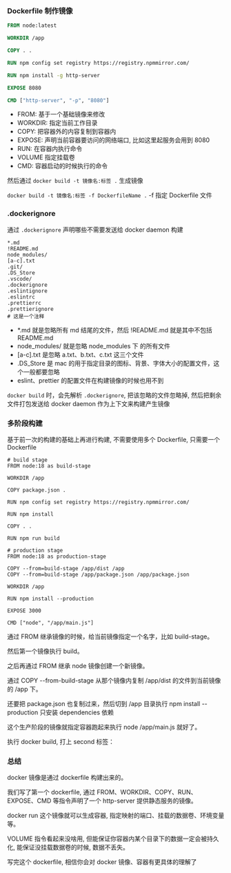 ### Dockerfile 制作镜像

```dockerfile
FROM node:latest 

WORKDIR /app

COPY . .

RUN npm config set registry https://registry.npmmirror.com/

RUN npm install -g http-server

EXPOSE 8080

CMD ["http-server", "-p", "8080"]
```

- FROM: 基于一个基础镜像来修改
- WORKDIR: 指定当前工作目录
- COPY: 把容器外的内容复制到容器内
- EXPOSE: 声明当前容器要访问的网络端口, 比如这里起服务会用到 8080
- RUN: 在容器内执行命令
- VOLUME 指定挂载卷
- CMD: 容器启动的时候执行的命令

然后通过 `docker build -t 镜像名:标签 .` 生成镜像

`docker build -t 镜像名:标签 -f DockerfileName .` -f 指定 Dockerfile 文件


### .dockerignore

通过 `.dockerignore` 声明哪些不需要发送给 docker daemon 构建

```
*.md
!README.md
node_modules/
[a-c].txt
.git/
.DS_Store
.vscode/
.dockerignore
.eslintignore
.eslintrc
.prettierrc
.prettierignore
# 这是一个注释
```

- *.md 就是忽略所有 md 结尾的文件，然后 !README.md 就是其中不包括 README.md
- node_modules/ 就是忽略 node_modules 下 的所有文件
- [a-c].txt 是忽略 a.txt、b.txt、c.txt 这三个文件
- .DS_Store 是 mac 的用于指定目录的图标、背景、字体大小的配置文件，这个一般都要忽略
- eslint、prettier 的配置文件在构建镜像的时候也用不到

`docker build` 时，会先解析 `.dockerignore`, 把该忽略的文件忽略掉, 然后把剩余文件打包发送给 docker daemon 作为上下文来构建产生镜像

### 多阶段构建

基于前一次的构建的基础上再进行构建, 不需要使用多个 Dockerfile, 只需要一个 Dockerfile

```docker
# build stage
FROM node:18 as build-stage

WORKDIR /app

COPY package.json .

RUN npm config set registry https://registry.npmmirror.com/

RUN npm install

COPY . .

RUN npm run build

# production stage
FROM node:18 as production-stage

COPY --from=build-stage /app/dist /app
COPY --from=build-stage /app/package.json /app/package.json

WORKDIR /app

RUN npm install --production

EXPOSE 3000

CMD ["node", "/app/main.js"]
```

通过 FROM 继承镜像的时候，给当前镜像指定一个名字，比如 build-stage。

然后第一个镜像执行 build。

之后再通过 FROM 继承 node 镜像创建一个新镜像。

通过 COPY --from-build-stage 从那个镜像内复制 /app/dist 的文件到当前镜像的 /app 下。

还要把 package.json 也复制过来，然后切到 /app 目录执行 npm install --production 只安装 dependencies 依赖

这个生产阶段的镜像就指定容器跑起来执行 node /app/main.js 就好了。

执行 docker build, 打上 second 标签：

### 总结

docker 镜像是通过 dockerfile 构建出来的。

我们写了第一个 dockerfile, 通过 FROM、WORKDIR、COPY、RUN、EXPOSE、CMD 等指令声明了一个 http-server 提供静态服务的镜像。

docker run 这个镜像就可以生成容器, 指定映射的端口、挂载的数据卷、环境变量等。

VOLUME 指令看起来没啥用, 但能保证你容器内某个目录下的数据一定会被持久化, 能保证没挂载数据卷的时候, 数据不丢失。

写完这个 dockerfile, 相信你会对 docker 镜像、容器有更具体的理解了